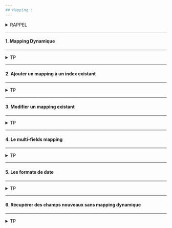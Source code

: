 ```yaml
---
## Mapping :
---
```


<details>
<summary>RAPPEL</summary>

* Le mapping décrit la structure des documents (champs et types de données).
* Similaire au schéma d'une table en base de données relationnel.

<img src="https://i.ibb.co/cvSPZVR/01-Screenshot-from-2021-03-18-09-40-46.png" width="80%">

Il existe deux types de mapping :

* Mapping explicite : défini par l'utilisateur.
* Mapping implicite : généré par Elasticsearch qui inspecte les données et essaye de leut trouver un type.

Les deux approches peuvent être combinées pour un même index.

</details>

---
#### 1. Mapping Dynamique
--- 
<details>
<summary>TP</summary>


##### :arrow_forward: Récupérer le mapping

```
GET /products/_mapping
```

<img src="https://i.ibb.co/BVp6hrW/028-Screenshot-2021-03-17-Elastic-Kibana.png" width="50%">


</details>

---
#### 2. Ajouter un mapping à un index existant
---

<details>
<summary>TP</summary>

##### :arrow_forward: Ajouter un mapping pour le champ `discount`

Ajout d'un nouveau champ :
```
PUT /products/_mapping
{
  "properties": {
    "discount": {
      "type": "double"
    }
  }
}
```

##### :arrow_forward: Vérifier le nouveau mapping
```
GET /products/_mapping
```

<img src="https://i.ibb.co/93zyKNX/029-Screenshot-2021-03-17-Elastic-Kibana.png" width="40%">

Ceci est un exemple simple d'une approche hybride, on laisse Elasticsearch inférer le mapping, puis on affine.

</details>


---
#### 3. Modifier un mapping existant
---
<details>
<summary>TP</summary>

* On peut imaginer un identifiant de produit qui va contenir des lettres dorénavent.
* On peut vouloir utiliser cet identifiant en tant que keyword pour des aggrégations.
* etc...

Dans Elasticsearch il n'est pas toujours possible de modifier le mapping d'un champ.
Essayons de changer le type du champ `discout` à text :
```
PUT /products/_mapping
{
  "properties": {
    "discount": {
      "type": "text"
    }
  }
}
```

<img src="https://i.ibb.co/rxFtGsG/02-Screenshot-2021-03-18-Elastic-Kibana.png" width="60%">

Conclusion : La solution est de ré-indexer les documents dans un nouvel index !

##### :arrow_forward: Suppression de l'index
```
DELETE /products
```

##### :arrow_forward: Creation de l'index avec mapping
```
PUT /products
{
  "mappings": {
    "dynamic": false,
    "properties": {
      "in_stock": {
        "type": "integer"
      },
      "is_active": {
        "type": "boolean"
      },
      "price": {
        "type": "integer"
      },
      "sold": {
        "type": "long"
      }
    }
  }
}
```

Vérifions notre index :

<img src="https://i.ibb.co/hHLJv03/030-Screenshot-2021-03-17-Elastic-Kibana.png" width="30%">

</details>


---
#### 4. Le multi-fields mapping
---
<details>
<summary>TP</summary>

Le mapping d'un champ peut être multiple. Par exemple, un champ text peut également être défini en tant que keyword.

##### :arrow_forward: Ajouter le mapping
```
PUT /products/_mapping
{
  "properties": {
    "description": {
      "type": "text"
    },
    "name": {
      "type": "text",
      "fields": {
        "keyword": {
          "type": "keyword"
        }
      }
    },
    "tags": {
      "type": "text",
      "fields": {
        "keyword": {
          "type": "keyword"
        }
      }
    }
  }
}
```

##### :arrow_forward: Récupérer le mapping
```
GET /products/_mapping
```

Vérifions notre index :

<img src="https://i.ibb.co/qgpmLZs/031-Screenshot-2021-03-17-Elastic-Kibana.png" width="30%">

</details>


---
#### 5. Les formats de date
---
<details>
<summary>TP</summary>

Les dates peuvent spécifiées de trois manières différentes :
* Des chaines de caractères formattées.
* Timestamp en millisecondes (depuis le 1er Janvier 1970).
* Timestamp en secondes (depuis le 1er Janvier 1970).

Toutes les dates sont stockées en millisecondes (depuis le 1er Janvier 1970).

<img src="https://i.ibb.co/8PW1r2S/03-Screenshot-from-2021-03-18-10-26-16.png" width="80%">

##### :arrow_forward: Mapping de date avec le format `year`

Ajouter un mapping de type date au format year :
```
PUT /products/_mapping
{
  "properties": {
    "created": {
      "type": "date",
      "format": "year"
    }
  }
}
```

<img src="https://i.ibb.co/tX5bKdX/032-Screenshot-2021-03-17-Elastic-Kibana.png" width="30%">

##### :arrow_forward: Mapping de date avec le format `strict_year`
```
PUT /products/_mapping
{
  "properties": {
    "created": {
      "type": "date",
      "format": "strict_year"
    }
  }
}
```

<img src="https://i.ibb.co/85sCZVw/033-Screenshot-2021-03-17-Elastic-Kibana.png" width="30%">

Il faut ré-indexer !

##### :arrow_forward: Mapping explicite de date avec le format par défault
```
PUT /products/_mapping
{
  "properties": {
    "created": {
      "type": "date",
      "format": "strict_date_optional_time||epoch_millis"
    }
  }
}
```

##### :arrow_forward: Mapping explicite de date avec format de date et heure optionnelle
```
PUT /products/_mapping
{
  "properties": {
    "created": {
      "type": "date",
      "format": "yyyy/MM/dd HH:mm:ss||yyyy/MM/dd"
    }
  }
}
```

</details>

---
#### 6. Récupérer des champs nouveaux sans mapping dynamique
---
<details>
<summary>TP</summary>

##### :arrow_forward: Ajouter un document de test
```
PUT /products/_doc/2000
{
  "description": "Test",
  "discount": 20
}
```

##### :arrow_forward: Ajouter un mapping pour le champ `discount`
```
PUT /products/_mapping
{
  "properties": {
    "discount": {
      "type": "integer"
    }
  }
}
```

<img src="https://i.ibb.co/Dr4pc1m/037-Screenshot-2021-03-17-Elastic-Kibana.png" width="30%">

##### :arrow_forward: Requêter le champ `description`
```
GET /products/_search
{
  "query": {
    "match": {
      "description": "Test"
    }
  }
}
```

<img src="https://i.ibb.co/ZNYvTPC/038-Screenshot-2021-03-17-Elastic-Kibana.png" width="30%">

##### :arrow_forward: Requêter le champ `discount`
```
GET /products/_search
{
  "query": {
    "term": {
      "discount": 20
    }
  }
}
```

<img src="https://i.ibb.co/5W8hRmq/039-Screenshot-2021-03-17-Elastic-Kibana.png" width="30%">

##### :arrow_forward: Récupérer le nouveau mapping pour les documents
```
POST /products/_update_by_query?conflicts=proceed
```

Refaire la recherche précédente et vérifier si maintenant il y a des résultats.

##### :arrow_forward: Suppression du document de test
```
DELETE /products/_doc/2000
```

<img src="https://i.ibb.co/nkZ5wH5/040-Screenshot-2021-03-17-Elastic-Kibana.png" width="30%">

</details>